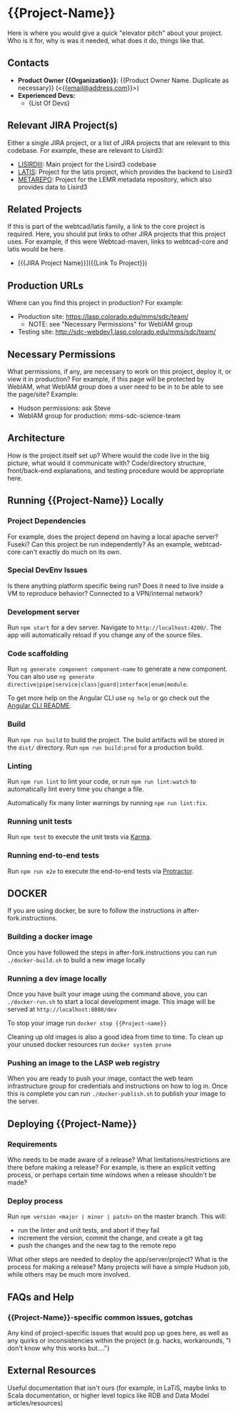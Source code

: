 # {{Project-Name}}

Here is where you would give a quick "elevator pitch" about your project. Who is it for, why is was it needed, what does it do, things like that.

## Contacts

* **Product Owner {{Organization}}:**
	{{Product Owner Name. Duplicate as necessary}} (<{{email@address.com}}>)
* **Experienced Devs:**
    * {List Of Devs}


## Relevant JIRA Project(s)

Either a single JIRA project, or a list of JIRA projects that are relevant to this codebase. For
example, these are relevant to Lisird3:

* [LISIRDIII](http://mods-jira.lasp.colorado.edu:8080/browse/LISIRDIII/): Main project for the
	Lisird3 codebase
* [LATIS](http://mods-jira.lasp.colorado.edu:8080/browse/LATIS/): Project for the latis project,
	which provides the backend to Lisird3
* [METAREPO](http://mods-jira.lasp.colorado.edu:8080/browse/METAREPO/): Project for the LEMR
	metadata repository, which also provides data to Lisird3

## Related Projects

If this is part of the webtcad/latis family, a link to the core project is required. Here, you
should put links to other JIRA projects that this project uses. For example, if this were
Webtcad-maven, links to webtcad-core and latis would be here.

* [{{JIRA Project Name}}]({{Link To Project}})

## Production URLs

Where can you find this project in production? For example:

* Production site: https://lasp.colorado.edu/mms/sdc/team/
	* NOTE: see "Necessary Permissions" for WebIAM group
* Testing site: http://sdc-webdev1.lasp.colorado.edu/mms/sdc/team/

## Necessary Permissions

What permissions, if any, are necessary to work on this project, deploy it, or view it in
production? For example, if this page will be protected by WebIAM, what WebIAM group does a user
need to be in to be able to see the page/site? Example:

* Hudson permissions: ask Steve
* WebIAM group for production: mms-sdc-science-team

## Architecture

How is the project itself set up? Where would the code live in the big picture, what would it
communicate with? Code/directory structure, front/back-end explanations, and testing procedure would
be appropriate here.

## Running {{Project-Name}} Locally

### Project Dependencies

For example, does the project depend on having a local apache server? Fuseki? Can this project be
run independently? As an example, webtcad-core can't exactly do much on its own.

### Special DevEnv Issues

Is there anything platform specific being run? Does it need to live inside a VM to reproduce
behavior? Connected to a VPN/internal network?

### Development server

Run `npm start` for a dev server. Navigate to `http://localhost:4200/`. The app will automatically reload if you change any of the source files.

### Code scaffolding

Run `ng generate component component-name` to generate a new component. You can also use `ng generate directive|pipe|service|class|guard|interface|enum|module`.

To get more help on the Angular CLI use `ng help` or go check out the [Angular CLI README](https://github.com/angular/angular-cli/blob/master/README.md).

### Build

Run `npm run build` to build the project. The build artifacts will be stored in the `dist/` directory. Run `npm run build:prod`  for a production build.

### Linting

Run `npm run lint` to lint your code, or run `npm run lint:watch` to automatically lint every time you change a file.

Automatically fix many linter warnings by running `npm run lint:fix`.

### Running unit tests

Run `npm test` to execute the unit tests via [Karma](https://karma-runner.github.io).

### Running end-to-end tests

Run `npm run e2e` to execute the end-to-end tests via [Protractor](http://www.protractortest.org/).

## DOCKER

If you are using docker, be sure to follow the instructions in after-fork.instructions.

### Building a docker image

Once you have followed the steps in after-fork.instructions you can run `./docker-build.sh` to build a new image locally

### Running a dev image locally

Once you have built your image using the command above, you can `./docker-run.sh` to start a local development image. This image will be served at `http://localhost:8080/dev`

To stop your image run `docker stop {{Project-name}}`

Cleaning up old images is also a good idea from time to time. To clean up your unused docker resources run `docker system prune`

### Pushing an image to the LASP web registry

When you are ready to push your image, contact the web team infrastructure group for credentials and instructions on how to log in. Once this is complete you can run `./docker-publish.sh` to publish your image to the server.

## Deploying {{Project-Name}}

### Requirements

Who needs to be made aware of a release? What limitations/restrictions are there before making a
release? For example, is there an explicit vetting process, or perhaps certain time windows when a
release shouldn't be made?

### Deploy process

Run `npm version <major | minor | patch>` on the master branch. This will:

* run the linter and unit tests, and abort if they fail
* increment the version, commit the change, and create a git tag
* push the changes and the new tag to the remote repo

What other steps are needed to deploy the app/server/project? What is the process for making a release? Many projects will
have a simple Hudson job, while others may be much more involved.

## FAQs and Help

### {{Project-Name}}-specific common issues, gotchas

Any kind of project-specific issues that would pop up goes here, as well as any quirks or
inconsistencies within the project (e.g. hacks, workarounds, "I don't know why this works but....")

## External Resources

Useful documentation that isn't ours (for example, in LaTiS, maybe links to Scala documentation, or
higher level topics like RDB and Data Model articles/resources)

